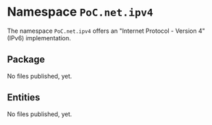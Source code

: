 # Namespace `PoC.net.ipv4`

The namespace `PoC.net.ipv4` offers an "Internet Protocol - Version 4" (IPv6) implementation. 

## Package

No files published, yet.


## Entities

No files published, yet.
